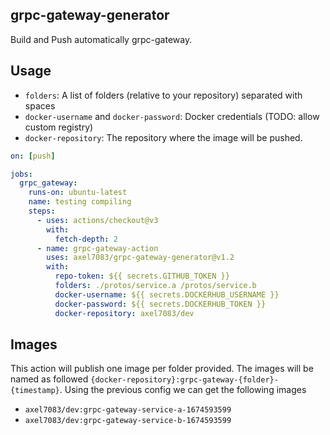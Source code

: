 ## grpc-gateway-generator

Build and Push automatically grpc-gateway.

## Usage

- `folders`: A list of folders (relative to your repository) separated with spaces
- `docker-username` and `docker-password`: Docker credentials (TODO: allow custom registry) 
- `docker-repository`: The repository where the image will be pushed.


````yaml
on: [push]

jobs:
  grpc_gateway:
    runs-on: ubuntu-latest
    name: testing compiling
    steps:
      - uses: actions/checkout@v3
        with:
          fetch-depth: 2
      - name: grpc-gateway-action
        uses: axel7083/grpc-gateway-generator@v1.2
        with:
          repo-token: ${{ secrets.GITHUB_TOKEN }}
          folders: ./protos/service.a /protos/service.b
          docker-username: ${{ secrets.DOCKERHUB_USERNAME }}
          docker-password: ${{ secrets.DOCKERHUB_TOKEN }}
          docker-repository: axel7083/dev
````

## Images

This action will publish one image per folder provided. The images will be named as followed `{docker-repository}:grpc-gateway-{folder}-{timestamp}`. Using the previous config we can get the following images
- `axel7083/dev:grpc-gateway-service-a-1674593599`
- `axel7083/dev:grpc-gateway-service-b-1674593599`
